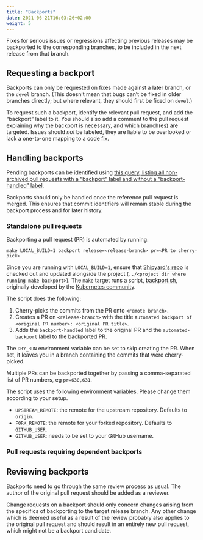 ```yaml
---
title: "Backports"
date: 2021-06-21T16:03:26+02:00
weight: 5
---
```


Fixes for serious issues or regressions affecting previous releases may be backported to the corresponding branches,
to be included in the next release from that branch.

## Requesting a backport

Backports can only be requested on fixes made against a later branch, or the `devel` branch.
(This doesn’t mean that bugs can’t be fixed in older branches directly; but where relevant, they should first be fixed on `devel`.)

To request such a backport, identify the relevant pull request, and add the “backport” label to it.
You should also add a comment to the pull request explaining why the backport is necessary, and which branch(es) are targeted.
Issues should _not_ be labeled, they are liable to be overlooked or lack a one-to-one mapping to a code fix.

## Handling backports

Pending backports can be identified using
[this query, listing all non-archived pull requests with a “backport” label and without a “backport-handled” label](https://github.com/pulls?q=is%3Apr+archived%3Afalse+user%3Asubmariner-io+label%3Abackport+-label%3Abackport-handled).

Backports should only be handled once the reference pull request is merged.
This ensures that commit identifiers will remain stable during the backport process and for later history.

### Standalone pull requests

Backporting a pull request (PR) is automated by running:

`make LOCAL_BUILD=1 backport release=<release-branch> pr=<PR to cherry-pick>`

Since you are running with `LOCAL_BUILD=1`, ensure that [Shipyard's repo](https://github.com/submariner-io/shipyard) is
checked out and updated alongside the project (`../<project dir where running make backport>`).
The `make` target runs a script,
[backport.sh](https://github.com/submariner-io/shipyard/blob/devel/scripts/shared/backport.sh), originally developed by the [Kubernetes community](https://github.com/kubernetes/kubernetes/blob/master/hack/cherry_pick_pull.sh).

The script does the following:

1. Cherry-picks the commits from the PR onto `<remote branch>`.
2. Creates a PR on `<release-branch>` with the title `Automated backport of <original PR number>: <original PR title>`.
3. Adds the `backport-handled` label to the original PR and the `automated-backport` label to the backported PR.

The `DRY_RUN` environment variable can be set to skip creating the PR. When set, it leaves you in a branch containing the commits that were cherry-picked.

Multiple PRs can be backported together by passing a comma-separated list of PR numbers, eg `pr=630,631`.  

The script uses the following environment variables. Please change them according to your setup.

* `UPSTREAM_REMOTE`: the remote for the upstream repository. Defaults to `origin`.
* `FORK_REMOTE`: the remote for your forked repository. Defaults to `GITHUB_USER`.
* `GITHUB_USER`: needs to be set to your GitHub username.

### Pull requests requiring dependent backports

<!-- TODO skitt document dependent backports -->

## Reviewing backports

Backports need to go through the same review process as usual.
The author of the original pull request should be added as a reviewer.

Change requests on a backport should only concern changes arising from the specifics of backporting to the target release branch.
Any other change which is deemed useful as a result of the review probably also applies to the original pull request and should result in
an entirely new pull request, which might not be a backport candidate.
